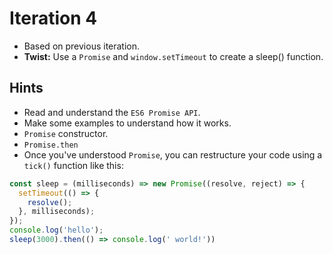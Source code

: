 # Iteration 4

* Based on previous iteration.
* **Twist:** Use a `Promise` and `window.setTimeout` to create a sleep() function.

## Hints
* Read and understand the `ES6 Promise API`. 
* Make some examples to understand how it works.
* `Promise` constructor.
* `Promise.then`
* Once you've understood `Promise`, you can restructure your code using a `tick()` function like this:
```js
const sleep = (milliseconds) => new Promise((resolve, reject) => {
  setTimeout(() => {
    resolve();
  }, milliseconds);
});
console.log('hello');
sleep(3000).then(() => console.log(' world!'))
```

